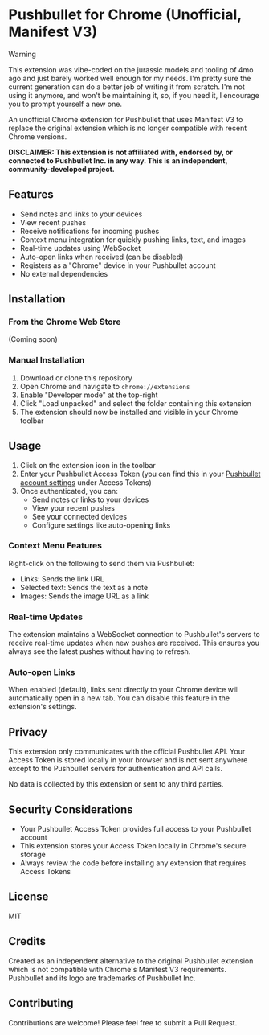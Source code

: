 # Pushbullet for Chrome (Unofficial, Manifest V3)

> [!WARNING]
> This extension was vibe-coded on the jurassic models and tooling of 4mo ago and just barely worked well enough for my needs. I'm pretty sure the current generation can do a better job of writing it from scratch. I'm not using it anymore, and won't be maintaining it, so, if you need it, I encourage you to prompt yourself a new one.

An unofficial Chrome extension for Pushbullet that uses Manifest V3 to replace the original extension which is no longer compatible with recent Chrome versions.

**DISCLAIMER: This extension is not affiliated with, endorsed by, or connected to Pushbullet Inc. in any way. This is an independent, community-developed project.**

## Features

- Send notes and links to your devices
- View recent pushes
- Receive notifications for incoming pushes
- Context menu integration for quickly pushing links, text, and images
- Real-time updates using WebSocket
- Auto-open links when received (can be disabled)
- Registers as a "Chrome" device in your Pushbullet account
- No external dependencies

## Installation

### From the Chrome Web Store
(Coming soon)

### Manual Installation

1. Download or clone this repository
2. Open Chrome and navigate to `chrome://extensions`
3. Enable "Developer mode" at the top-right
4. Click "Load unpacked" and select the folder containing this extension
5. The extension should now be installed and visible in your Chrome toolbar

## Usage

1. Click on the extension icon in the toolbar
2. Enter your Pushbullet Access Token (you can find this in your [Pushbullet account settings](https://www.pushbullet.com/#settings/account) under Access Tokens)
3. Once authenticated, you can:
   - Send notes or links to your devices
   - View your recent pushes
   - See your connected devices
   - Configure settings like auto-opening links

### Context Menu Features

Right-click on the following to send them via Pushbullet:
- Links: Sends the link URL
- Selected text: Sends the text as a note
- Images: Sends the image URL as a link

### Real-time Updates

The extension maintains a WebSocket connection to Pushbullet's servers to receive real-time updates when new pushes are received. This ensures you always see the latest pushes without having to refresh.

### Auto-open Links

When enabled (default), links sent directly to your Chrome device will automatically open in a new tab. You can disable this feature in the extension's settings.

## Privacy

This extension only communicates with the official Pushbullet API. Your Access Token is stored locally in your browser and is not sent anywhere except to the Pushbullet servers for authentication and API calls.

No data is collected by this extension or sent to any third parties.

## Security Considerations

- Your Pushbullet Access Token provides full access to your Pushbullet account
- This extension stores your Access Token locally in Chrome's secure storage
- Always review the code before installing any extension that requires Access Tokens

## License

MIT

## Credits

Created as an independent alternative to the original Pushbullet extension which is not compatible with Chrome's Manifest V3 requirements. Pushbullet and its logo are trademarks of Pushbullet Inc.

## Contributing

Contributions are welcome! Please feel free to submit a Pull Request. 
